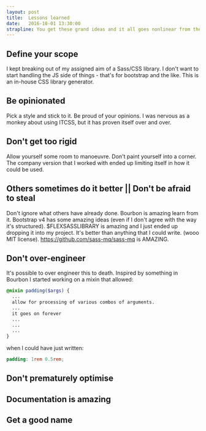 ```yaml
---
layout: post
title:  Lessons learned
date:   2016-10-01 13:30:00
strapline: You get these grand ideas and it all goes nonlinear from there.
---
```


## Define your scope
I kept breaking out of my assigned aim of a Sass/CSS library. I don't want to start handling the JS side of things - that's for bootstrap and the like. This is an in-house CSS library generator.


## Be opinionated
Pick a style and stick to it. Be proud of your opinions. I was nervous as a monkey about using ITCSS, but it has proven itself over and over.

## Don't get too rigid
Allow yourself some room to manoeuvre. Don't paint yourself into a corner. The company version that I worked with ended up limiting itself in how it could be used.

## Others sometimes do it better || Don't be afraid to steal
Don't ignore what others have already done. Bourbon is amazing learn from it. Bootstrap v4 has some amazing ideas (even if I don't agree with the way it's structured). $FLEXSASSLIBRARY is amazing and I just ended up dropping it into my project. It's better than anything that I could write. (wooo MIT license).
https://github.com/sass-mq/sass-mq is AMAZING.

## Don't over-engineer
It's possible to over engineer this to death. Inspired by something in Bourbon I started working on a mixin that allowed:

```scss
@mixin padding($args) {
  ...
  allow for processing of various combos of arguments.
  ...
  it goes on forever
  ...
  ...
  ...
}
```

when I could have just written:

```scss
padding: 1rem 0.5rem;
```

## Don't prematurely optimise

## Documentation is amazing

## Get a good name
